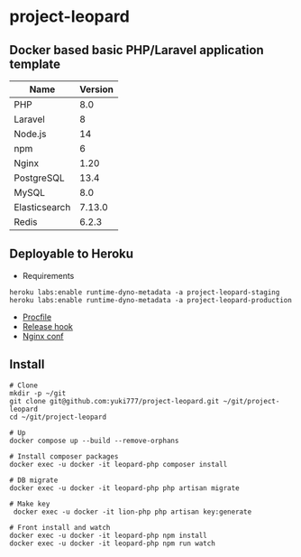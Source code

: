 # project-leopard

## Docker based basic PHP/Laravel application template

| Name          | Version   |
| -----         | --------- |
| PHP           | 8.0       |
| Laravel       | 8         |
| Node.js       | 14        |
| npm           | 6         |
| Nginx         | 1.20      |
| PostgreSQL    | 13.4      |
| MySQL         | 8.0       |
| Elasticsearch | 7.13.0    |
| Redis         | 6.2.3     |

## Deployable to Heroku
- Requirements
```
heroku labs:enable runtime-dyno-metadata -a project-leopard-staging
heroku labs:enable runtime-dyno-metadata -a project-leopard-production
```
- [Procfile](Procfile)
- [Release hook](heroku/release-hook.bash)
- [Nginx conf](heroku/nginx.conf)

## Install

```
# Clone
mkdir -p ~/git
git clone git@github.com:yuki777/project-leopard.git ~/git/project-leopard
cd ~/git/project-leopard

# Up
docker compose up --build --remove-orphans

# Install composer packages
docker exec -u docker -it leopard-php composer install

# DB migrate
docker exec -u docker -it leopard-php php artisan migrate

# Make key
 docker exec -u docker -it lion-php php artisan key:generate

# Front install and watch
docker exec -u docker -it leopard-php npm install
docker exec -u docker -it leopard-php npm run watch
```
